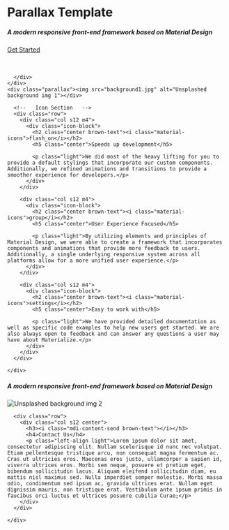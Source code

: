  <div id="index-banner" class="parallax-container">
    <div class="section no-pad-bot">
      <div class="container">
        <br><br>
        <h1 class="header center teal-text text-lighten-2">Parallax Template</h1>
        <div class="row center">
          <h5 class="header col s12 light">A modern responsive front-end framework based on Material Design</h5>
        </div>
        <div class="row center">
          <a href="http://materializecss.com/getting-started.html" id="download-button" class="btn-large waves-effect waves-light teal lighten-1">Get Started</a>
        </div>
        <br><br>

      </div>
    </div>
    <div class="parallax"><img src="background1.jpg" alt="Unsplashed background img 1"></div>
  </div>


  <div class="container">
    <div class="section">

      <!--   Icon Section   -->
      <div class="row">
        <div class="col s12 m4">
          <div class="icon-block">
            <h2 class="center brown-text"><i class="material-icons">flash_on</i></h2>
            <h5 class="center">Speeds up development</h5>

            <p class="light">We did most of the heavy lifting for you to provide a default stylings that incorporate our custom components. Additionally, we refined animations and transitions to provide a smoother experience for developers.</p>
          </div>
        </div>

        <div class="col s12 m4">
          <div class="icon-block">
            <h2 class="center brown-text"><i class="material-icons">group</i></h2>
            <h5 class="center">User Experience Focused</h5>

            <p class="light">By utilizing elements and principles of Material Design, we were able to create a framework that incorporates components and animations that provide more feedback to users. Additionally, a single underlying responsive system across all platforms allow for a more unified user experience.</p>
          </div>
        </div>

        <div class="col s12 m4">
          <div class="icon-block">
            <h2 class="center brown-text"><i class="material-icons">settings</i></h2>
            <h5 class="center">Easy to work with</h5>

            <p class="light">We have provided detailed documentation as well as specific code examples to help new users get started. We are also always open to feedback and can answer any questions a user may have about Materialize.</p>
          </div>
        </div>
      </div>

    </div>
  </div>


  <div class="parallax-container valign-wrapper">
    <div class="section no-pad-bot">
      <div class="container">
        <div class="row center">
          <h5 class="header col s12 light">A modern responsive front-end framework based on Material Design</h5>
        </div>
      </div>
    </div>
    <div class="parallax"><img src="background2.jpg" alt="Unsplashed background img 2"></div>
  </div>

  <div class="container">
    <div class="section">

      <div class="row">
        <div class="col s12 center">
          <h3><i class="mdi-content-send brown-text"></i></h3>
          <h4>Contact Us</h4>
          <p class="left-align light">Lorem ipsum dolor sit amet, consectetur adipiscing elit. Nullam scelerisque id nunc nec volutpat. Etiam pellentesque tristique arcu, non consequat magna fermentum ac. Cras ut ultricies eros. Maecenas eros justo, ullamcorper a sapien id, viverra ultrices eros. Morbi sem neque, posuere et pretium eget, bibendum sollicitudin lacus. Aliquam eleifend sollicitudin diam, eu mattis nisl maximus sed. Nulla imperdiet semper molestie. Morbi massa odio, condimentum sed ipsum ac, gravida ultrices erat. Nullam eget dignissim mauris, non tristique erat. Vestibulum ante ipsum primis in faucibus orci luctus et ultrices posuere cubilia Curae;</p>
        </div>
      </div>

    </div>
  </div>
